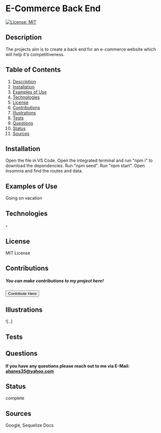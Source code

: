 # E-Commerce Back End
[![License: MIT](https://img.shields.io/badge/License-MIT-yellow.svg)](https://opensource.org/licenses/MIT)
## Description <a name="description"></a>
The projects aim is to create a back end for an e-commerce website which will help it's competitiveness.
## Table of Contents
1. [Description](#description)
2. [Installation](#installation)
3. [Examples of Use](#examples)
4. [Technologies](#technologies)
5. [License](#license)
6. [Contributions](#contributions)
7. [Illustrations](#illustrations)
8. [Tests](#tests)
9. [Questions](#questions)
10. [Status](#status)
11. [Sources](#sources)
## Installation <a name="installation"></a>
Open the file in VS Code. Open the integrated terminal and run "npm i" to download the dependencies. Run "npm seed". Run "npm start". Open Insomnia and find the routes and data.
## Examples of Use <a name="examples"></a>
Going on vacation
## Technologies <a name="technologies"></a>
#### -
## License <a name="license"></a>
MIT License
## Contributions <a name="contributions"></a>
##### You can make contributions to my project here! 
 <button target=_blank href="https://github.com/amandajean007">Contribute Here</button>
## Illustrations <a name="illustrations"></a>
![..]
## Tests <a name="tests"></a>

## Questions <a name="questions"></a>
#### If you have any questions please reach out to me via E-Mail: ahanes35@yahoo.com
## Status <a name="status"></a>
complete
## Sources <a name="sources"></a>
Google, Sequelize Docs
